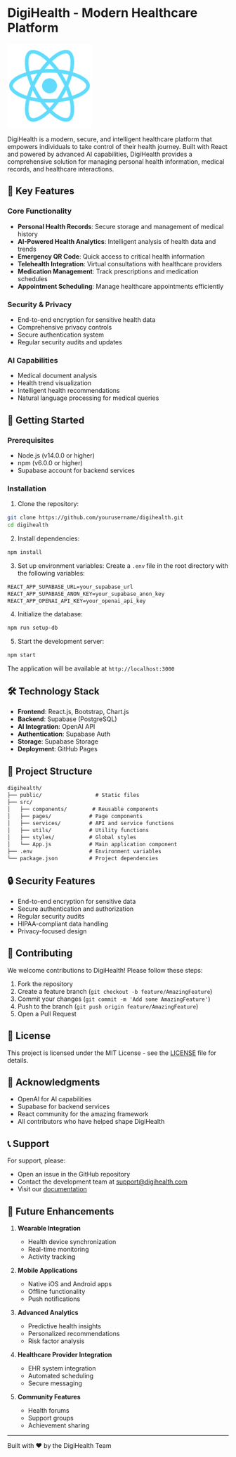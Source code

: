 # DigiHealth - Modern Healthcare Platform

![DigiHealth Logo](public/logo192.png)

DigiHealth is a modern, secure, and intelligent healthcare platform that empowers individuals to take control of their health journey. Built with React and powered by advanced AI capabilities, DigiHealth provides a comprehensive solution for managing personal health information, medical records, and healthcare interactions.

## 🌟 Key Features

### Core Functionality
- **Personal Health Records**: Secure storage and management of medical history
- **AI-Powered Health Analytics**: Intelligent analysis of health data and trends
- **Emergency QR Code**: Quick access to critical health information
- **Telehealth Integration**: Virtual consultations with healthcare providers
- **Medication Management**: Track prescriptions and medication schedules
- **Appointment Scheduling**: Manage healthcare appointments efficiently

### Security & Privacy
- End-to-end encryption for sensitive health data
- Comprehensive privacy controls
- Secure authentication system
- Regular security audits and updates

### AI Capabilities
- Medical document analysis
- Health trend visualization
- Intelligent health recommendations
- Natural language processing for medical queries

## 🚀 Getting Started

### Prerequisites
- Node.js (v14.0.0 or higher)
- npm (v6.0.0 or higher)
- Supabase account for backend services

### Installation

1. Clone the repository:
```bash
git clone https://github.com/yourusername/digihealth.git
cd digihealth
```

2. Install dependencies:
```bash
npm install
```

3. Set up environment variables:
Create a `.env` file in the root directory with the following variables:
```env
REACT_APP_SUPABASE_URL=your_supabase_url
REACT_APP_SUPABASE_ANON_KEY=your_supabase_anon_key
REACT_APP_OPENAI_API_KEY=your_openai_api_key
```

4. Initialize the database:
```bash
npm run setup-db
```

5. Start the development server:
```bash
npm start
```

The application will be available at `http://localhost:3000`

## 🛠️ Technology Stack

- **Frontend**: React.js, Bootstrap, Chart.js
- **Backend**: Supabase (PostgreSQL)
- **AI Integration**: OpenAI API
- **Authentication**: Supabase Auth
- **Storage**: Supabase Storage
- **Deployment**: GitHub Pages

## 📁 Project Structure

```
digihealth/
├── public/                 # Static files
├── src/
│   ├── components/        # Reusable components
│   ├── pages/            # Page components
│   ├── services/         # API and service functions
│   ├── utils/            # Utility functions
│   ├── styles/           # Global styles
│   └── App.js            # Main application component
├── .env                  # Environment variables
└── package.json          # Project dependencies
```

## 🔒 Security Features

- End-to-end encryption for sensitive data
- Secure authentication and authorization
- Regular security audits
- HIPAA-compliant data handling
- Privacy-focused design

## 🤝 Contributing

We welcome contributions to DigiHealth! Please follow these steps:

1. Fork the repository
2. Create a feature branch (`git checkout -b feature/AmazingFeature`)
3. Commit your changes (`git commit -m 'Add some AmazingFeature'`)
4. Push to the branch (`git push origin feature/AmazingFeature`)
5. Open a Pull Request

## 📝 License

This project is licensed under the MIT License - see the [LICENSE](LICENSE) file for details.

## 🙏 Acknowledgments

- OpenAI for AI capabilities
- Supabase for backend services
- React community for the amazing framework
- All contributors who have helped shape DigiHealth

## 📞 Support

For support, please:
- Open an issue in the GitHub repository
- Contact the development team at support@digihealth.com
- Visit our [documentation](https://docs.digihealth.com)

## 🔮 Future Enhancements

1. **Wearable Integration**
   - Health device synchronization
   - Real-time monitoring
   - Activity tracking

2. **Mobile Applications**
   - Native iOS and Android apps
   - Offline functionality
   - Push notifications

3. **Advanced Analytics**
   - Predictive health insights
   - Personalized recommendations
   - Risk factor analysis

4. **Healthcare Provider Integration**
   - EHR system integration
   - Automated scheduling
   - Secure messaging

5. **Community Features**
   - Health forums
   - Support groups
   - Achievement sharing

---

Built with ❤️ by the DigiHealth Team
